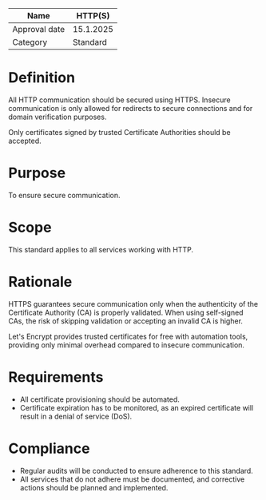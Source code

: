 | Name | HTTP(S) |
|-|-|
| Approval date | 15.1.2025 |
| Category | Standard |

# Definition

All HTTP communication should be secured using HTTPS. Insecure communication is only allowed for redirects to secure connections and for domain verification purposes.

Only certificates signed by trusted Certificate Authorities should be accepted.

# Purpose

To ensure secure communication.

# Scope

This standard applies to all services working with HTTP.

# Rationale

HTTPS guarantees secure communication only when the authenticity of the Certificate Authority (CA) is properly validated. When using self-signed CAs, the risk of skipping validation or accepting an invalid CA is higher.

Let's Encrypt provides trusted certificates for free with automation tools, providing only minimal overhead compared to insecure communication.

# Requirements

- All certificate provisioning should be automated.
- Certificate expiration has to be monitored, as an expired certificate will result in a denial of service (DoS).

# Compliance

- Regular audits will be conducted to ensure adherence to this standard.
- All services that do not adhere must be documented, and corrective actions should be planned and implemented.
